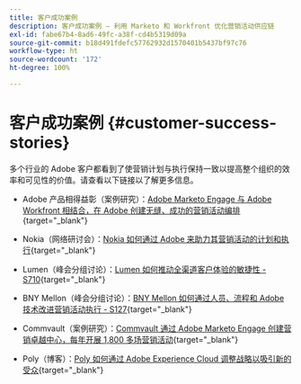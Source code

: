 ```yaml
---
title: 客户成功案例
description: 客户成功案例 — 利用 Marketo 和 Workfront 优化营销活动供应链
exl-id: fabe67b4-8ad6-49fc-a38f-cd4b5319d09a
source-git-commit: b18d491fdefc57762932d1570401b5437bf97c76
workflow-type: ht
source-wordcount: '172'
ht-degree: 100%

---
```


# 客户成功案例 {#customer-success-stories}

多个行业的 Adobe 客户都看到了使营销计划与执行保持一致以提高整个组织的效率和可见性的价值。请查看以下链接以了解更多信息。

* Adobe 产品相得益彰（案例研究）：[Adobe Marketo Engage 与 Adobe Workfront 相结合，在 Adobe 创建无缝、成功的营销活动编排](https://business.adobe.com/customer-success-stories/adobe-campaign-orchestration-case-study){target="_blank"}

* Nokia（网络研讨会）：[Nokia 如何通过 Adobe 来助力其营销活动的计划和执行](https://engage.adobe.com/MarWF22Q4WBR-Registration.html){target="_blank"}

* Lumen（峰会分组讨论）：[Lumen 如何推动全渠道客户体验的敏捷性 - S710](https://business.adobe.com/summit/2022/sessions/how-lumen-drives-agility-for-omnichannel-customer-s710.html){target="_blank"}

* BNY Mellon（峰会分组讨论）：[BNY Mellon 如何通过人员、流程和 Adobe 技术改进营销活动执行 - S127](https://business.adobe.com/events/experience-makers-live/2022/sessions/how-bny-mellon-improved-campaign-execution-with-pe-s127.html){target="_blank"}

* Commvault（案例研究）：[Commvault 通过 Adobe Marketo Engage 创建营销卓越中心，每年开展 1,800 多场营销活动](https://business.adobe.com/customer-success-stories/commvault-case-study){target="_blank"}

* Poly（博客）：[Poly 如何通过 Adobe Experience Cloud 调整战略以吸引新的受众](https://business.adobe.com/blog/basics/how-poly-shifted-gears-reach-new-audiences-adobe-experience-cloud){target="_blank"}
